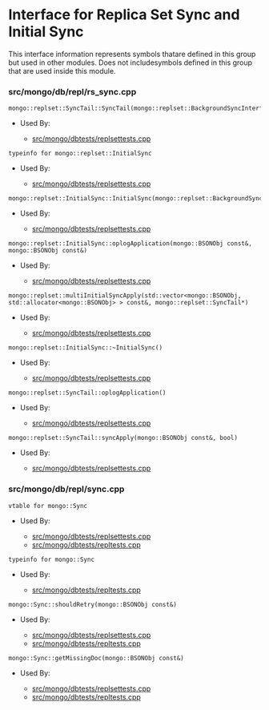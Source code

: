 
# Interface for Replica Set Sync and Initial Sync
This interface information represents symbols thatare defined in this group but used in other modules.  Does not includesymbols defined in this group that are used inside this module.

### src/mongo/db/repl/rs\_sync.cpp

<div></div>

    mongo::replset::SyncTail::SyncTail(mongo::replset::BackgroundSyncInterface*)

- Used By:

    - [src/mongo/dbtests/replsettests.cpp](../../../tests/unit\_tests)

<div></div>

    typeinfo for mongo::replset::InitialSync

- Used By:

    - [src/mongo/dbtests/replsettests.cpp](../../../tests/unit\_tests)

<div></div>

    mongo::replset::InitialSync::InitialSync(mongo::replset::BackgroundSyncInterface*)

- Used By:

    - [src/mongo/dbtests/replsettests.cpp](../../../tests/unit\_tests)

<div></div>

    mongo::replset::InitialSync::oplogApplication(mongo::BSONObj const&, mongo::BSONObj const&)

- Used By:

    - [src/mongo/dbtests/replsettests.cpp](../../../tests/unit\_tests)

<div></div>

    mongo::replset::multiInitialSyncApply(std::vector<mongo::BSONObj, std::allocator<mongo::BSONObj> > const&, mongo::replset::SyncTail*)

- Used By:

    - [src/mongo/dbtests/replsettests.cpp](../../../tests/unit\_tests)

<div></div>

    mongo::replset::InitialSync::~InitialSync()

- Used By:

    - [src/mongo/dbtests/replsettests.cpp](../../../tests/unit\_tests)

<div></div>

    mongo::replset::SyncTail::oplogApplication()

- Used By:

    - [src/mongo/dbtests/replsettests.cpp](../../../tests/unit\_tests)

<div></div>

    mongo::replset::SyncTail::syncApply(mongo::BSONObj const&, bool)

- Used By:

    - [src/mongo/dbtests/replsettests.cpp](../../../tests/unit\_tests)

### src/mongo/db/repl/sync.cpp

<div></div>

    vtable for mongo::Sync

- Used By:

    - [src/mongo/dbtests/replsettests.cpp](../../../tests/unit\_tests)
    - [src/mongo/dbtests/repltests.cpp](../../../tests/unit\_tests)

<div></div>

    typeinfo for mongo::Sync

- Used By:

    - [src/mongo/dbtests/repltests.cpp](../../../tests/unit\_tests)

<div></div>

    mongo::Sync::shouldRetry(mongo::BSONObj const&)

- Used By:

    - [src/mongo/dbtests/replsettests.cpp](../../../tests/unit\_tests)
    - [src/mongo/dbtests/repltests.cpp](../../../tests/unit\_tests)

<div></div>

    mongo::Sync::getMissingDoc(mongo::BSONObj const&)

- Used By:

    - [src/mongo/dbtests/replsettests.cpp](../../../tests/unit\_tests)
    - [src/mongo/dbtests/repltests.cpp](../../../tests/unit\_tests)
